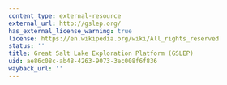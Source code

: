 ```yaml
---
content_type: external-resource
external_url: http://gslep.org/
has_external_license_warning: true
license: https://en.wikipedia.org/wiki/All_rights_reserved
status: ''
title: Great Salt Lake Exploration Platform (GSLEP)
uid: ae86c08c-ab48-4263-9073-3ec008f6f836
wayback_url: ''
---
```

